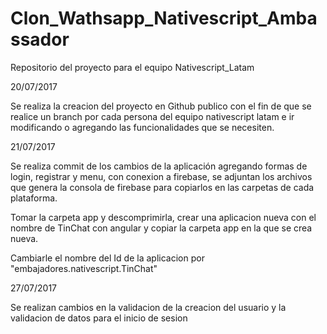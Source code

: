# Clon_Wathsapp_Nativescript_Ambassador
Repositorio del proyecto para el equipo Nativescript_Latam

20/07/2017

Se realiza la creacion del proyecto en Github publico con el fin de que se realice un branch por cada persona del equipo nativescript latam e ir modificando o agregando las funcionalidades que se necesiten.

21/07/2017

Se realiza commit de los cambios de la aplicación agregando formas de login, registrar y menu, con conexion a firebase, se adjuntan los archivos que genera la consola de firebase para copiarlos en las carpetas de cada plataforma.

Tomar la carpeta app y descomprimirla, crear una aplicacion nueva con el nombre de TinChat con angular y copiar la carpeta app en la que se crea nueva.

Cambiarle el nombre del Id de la aplicacion por "embajadores.nativescript.TinChat"

27/07/2017

Se realizan cambios en la validacion de la creacion del usuario y la validacion de datos para el inicio de sesion